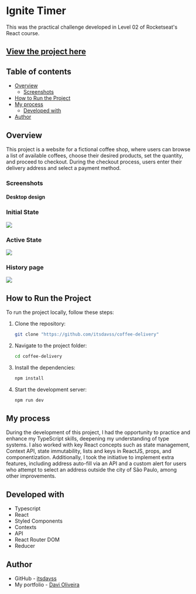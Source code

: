 # Ignite Timer

This was the practical challenge developed in Level 02 of Rocketseat's React course.

## [View the project here](https://coffee-delivery-iota-seven.vercel.app/) ##

## Table of contents

- [Overview](#overview)
  - [Screenshots](#screenshots)
- [How to Run the Project](#how-to-run-the-project)
- [My process](#my-process)
  - [Developed with](#developed-with)
- [Author](#author)

## Overview

This project is a website for a fictional coffee shop, where users can browse a list of available coffees, choose their desired products, set the quantity, and proceed to checkout. During the checkout process, users enter their delivery address and select a payment method.

### Screenshots

#### Desktop design

### Initial State
![](screenshots/Screenshot_1.png)

### Active State
![](screenshots/Screenshot_3.png)

### History page
![](screenshots/Screenshot_2.png)

## How to Run the Project

To run the project locally, follow these steps:

1. Clone the repository:
   ```bash
   git clone "https://github.com/itsdavss/coffee-delivery"

2. Navigate to the project folder:
   ```bash
   cd coffee-delivery

3. Install the dependencies:
   ```bash
   npm install

4. Start the development server:
   ```bash
   npm run dev

## My process

During the development of this project, I had the opportunity to practice and enhance my TypeScript skills, deepening my understanding of type systems. I also worked with key React concepts such as state management, Context API, state immutability, lists and keys in ReactJS, props, and componentization. Additionally, I took the initiative to implement extra features, including address auto-fill via an API and a custom alert for users who attempt to select an address outside the city of São Paulo, among other improvements.

## Developed with

- Typescript 
- React
- Styled Components
- Contexts
- API
- React Router DOM
- Reducer

## Author

- GitHub - [itsdavss](https://github.com/itsdavss)
- My portfolio - [Davi Oliveira](https://itsdavss.github.io/portfolio-davi/)
